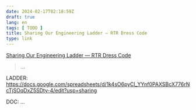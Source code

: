 ```yaml
---
date: 2024-02-17T02:18:59Z
draft: true
lang: en
tags: [ TODO ]
title: Sharing Our Engineering Ladder — RTR Dress Code
type: link
---
```


[Sharing Our Engineering Ladder — RTR Dress Code](https://dresscode.renttherunway.com/blog/ladder)

> …


LADDER:
https://docs.google.com/spreadsheets/d/1k4sO6pyCl_YYnf0PAXSBcX776rNcTjSOqDxZ5SDty-4/edit?usp=sharing

DOC:
…
